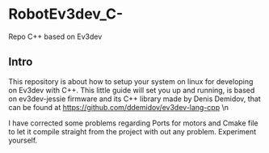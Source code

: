 # RobotEv3dev_C-
Repo C++ based on Ev3dev

## Intro
This repository is about how to setup your system on linux for developing on Ev3dev with C++.
This little guide will set you up and running, is based on ev3dev-jessie firmware and its C++ library made by Denis Demidov,
that can be found at https://github.com/ddemidov/ev3dev-lang-cpp \n

I have corrected some problems regarding Ports for motors and Cmake file to let it compile straight from the project with out any problem.
Experiment yourself.

